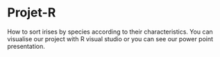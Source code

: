 # Projet-R
How to sort irises by species according to their characteristics.
You can visualise our project with R visual studio or you can see our power point presentation.

